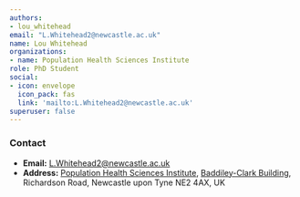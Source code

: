 ```yaml
---
authors:
- lou_whitehead
email: "L.Whitehead2@newcastle.ac.uk"
name: Lou Whitehead
organizations:
- name: Population Health Sciences Institute
role: PhD Student
social:
- icon: envelope
  icon_pack: fas
  link: 'mailto:L.Whitehead2@newcastle.ac.uk'
superuser: false
---
```


### Contact

- __Email:__ [L.Whitehead2@newcastle.ac.uk](mailto:L.Whitehead2@newcastle.ac.uk)
- __Address:__ [Population Health Sciences Institute](https://www.ncl.ac.uk/medical-sciences/research/institutes/health-sciences/), [Baddiley-Clark Building](https://www.ncl.ac.uk/tour/academic/baddiley-clark/), Richardson Road, Newcastle upon Tyne NE2 4AX, UK

